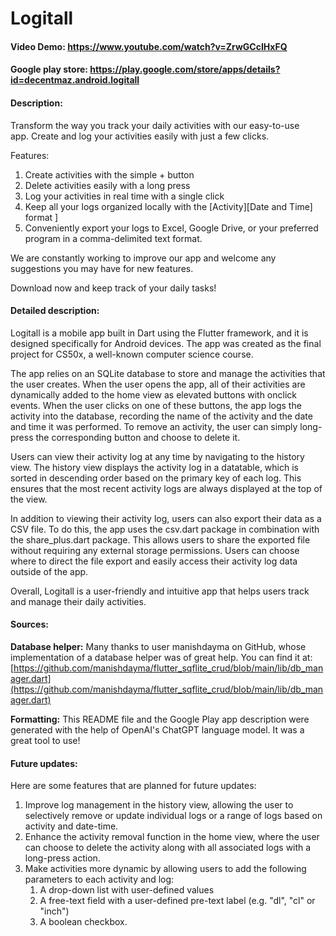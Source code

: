 # Logitall

#### Video Demo:  https://www.youtube.com/watch?v=ZrwGCcIHxFQ
#### Google play store: https://play.google.com/store/apps/details?id=decentmaz.android.logitall

#### Description:

Transform the way you track your daily activities with our easy-to-use app. Create and log your activities easily with just a few clicks.  
  
Features:  
  
1. Create activities with the simple + button  
2. Delete activities easily with a long press  
3. Log your activities in real time with a single click  
4. Keep all your logs organized locally with the [Activity][Date and Time] format ]  
5. Conveniently export your logs to Excel, Google Drive, or your preferred program in a comma-delimited text format.  
  
We are constantly working to improve our app and welcome any suggestions you may have for new features.  
  
Download now and keep track of your daily tasks!


#### Detailed description:

Logitall is a mobile app built in Dart using the Flutter framework, and it is designed specifically for Android devices. The app was created as the final project for CS50x, a well-known computer science course.

The app relies on an SQLite database to store and manage the activities that the user creates. When the user opens the app, all of their activities are dynamically added to the home view as elevated buttons with onclick events. When the user clicks on one of these buttons, the app logs the activity into the database, recording the name of the activity and the date and time it was performed.
To remove an activity, the user can simply long-press the corresponding button and choose to delete it.

Users can view their activity log at any time by navigating to the history view. The history view displays the activity log in a datatable, which is sorted in descending order based on the primary key of each log. This ensures that the most recent activity logs are always displayed at the top of the view.

In addition to viewing their activity log, users can also export their data as a CSV file. To do this, the app uses the csv.dart package in combination with the share_plus.dart package. This allows users to share the exported file without requiring any external storage permissions. Users can choose where to direct the file export and easily access their activity log data outside of the app.

Overall, Logitall is a user-friendly and intuitive app that helps users track and manage their daily activities.

#### Sources: 
**Database helper:** Many thanks to user manishdayma on GitHub, whose implementation of a database helper was of great help. You can find it at: [https://github.com/manishdayma/flutter_sqflite_crud/blob/main/lib/db_manager.dart](https://github.com/manishdayma/flutter_sqflite_crud/blob/main/lib/db_manager.dart)

**Formatting:** This README file and the Google Play app description were generated with the help of OpenAI's ChatGPT language model. It was a great tool to use!

#### Future updates:

Here are some features that are planned for future updates:

1.  Improve log management in the history view, allowing the user to selectively remove or update individual logs or a range of logs based on activity and date-time.
2.  Enhance the activity removal function in the home view, where the user can choose to delete the activity along with all associated logs with a long-press action.
3.  Make activities more dynamic by allowing users to add the following parameters to each activity and log:
    1.  A drop-down list with user-defined values
    2.  A free-text field with a user-defined pre-text label (e.g. "dl", "cl" or "inch")
    3.  A boolean checkbox.